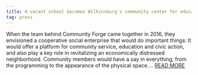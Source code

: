 ```yaml
---
title: A vacant school becomes Wilkinsburg's community center for education and civic action
tag: press
---
```


When the team behind Community Forge came together in 2016, they envisioned a
cooperative social enterprise that would do important things: It would offer a
platform for community service, education and civic action, and also play a key
role in revitalizing an economically distressed neighborhood. Community members
would have a say in everything, from the programming to the appearance of the
physical space.... [READ
MORE](https://www.nextpittsburgh.com/city-design/community-forge-is-putting-the-former-johnson-elementary-school-to-good-use-as-a-community-center/)

